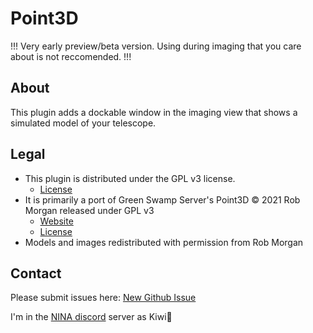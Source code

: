 ﻿# Point3D

!!! Very early preview/beta version.  Using during imaging that you care about is not reccomended. !!!

## About

This plugin adds a dockable window in the imaging view that shows a simulated model of your telescope.

## Legal

- This plugin is distributed under the GPL v3 license.
    - [License](https://github.com/FlyingKiwis/Nina.Point3D/blob/master/LICENSE)
- It is primarily a port of Green Swamp Server's Point3D © 2021 Rob Morgan released under GPL v3
    - [Website](https://greenswamp.org/)
    - [License](https://github.com/rmorgan001/GS.Point3d/blob/master/LICENSE)
- Models and images redistributed with permission from Rob Morgan

## Contact
Please submit issues here: [New Github Issue](https://github.com/FlyingKiwis/Nina.Point3D/issues/new/choose)

I'm in the [NINA discord](https://discord.gg/rWRbVbw) server as Kiwi🥝
